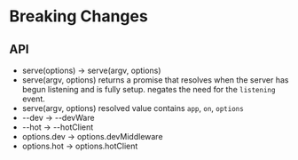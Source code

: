 
# Breaking Changes

## API

- serve(options) -> serve(argv, options)
- serve(argv, options) returns a promise that resolves when the server has begun
listening and is fully setup. negates the need for the `listening` event.
- serve(argv, options) resolved value contains `app`, `on`, `options`
- --dev -> --devWare
- --hot -> --hotClient
- options.dev -> options.devMiddleware
- options.hot -> options.hotClient